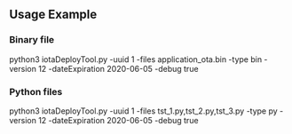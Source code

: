 ## Usage Example

### Binary file
python3 iotaDeployTool.py -uuid 1 -files application_ota.bin -type bin -version 12 -dateExpiration 2020-06-05 -debug true

### Python files
python3 iotaDeployTool.py -uuid 1 -files tst_1.py,tst_2.py,tst_3.py -type py -version 12 -dateExpiration 2020-06-05 -debug true
